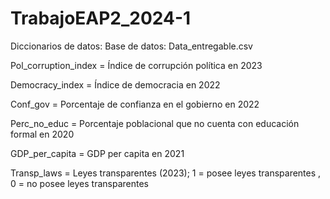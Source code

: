 # TrabajoEAP2_2024-1
Diccionarios de datos:
Base de datos: Data_entregable.csv

Pol_corruption_index = Índice de corrupción política en 2023

Democracy_index = Índice de democracia en 2022

Conf_gov = Porcentaje de confianza en el gobierno en 2022

Perc_no_educ = Porcentaje poblacional que no cuenta con educación formal en 2020

GDP_per_capita = GDP per capita en 2021

Transp_laws = Leyes transparentes (2023); 1 = posee leyes transparentes , 0 = no posee leyes transparentes
